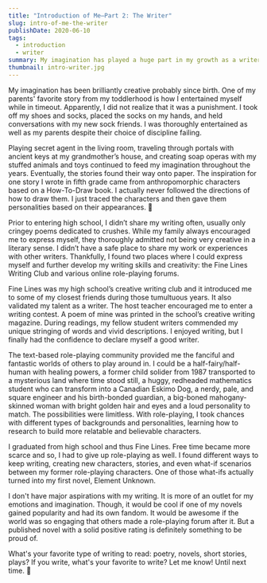 ```yaml
---
title: "Introduction of Me—Part 2: The Writer"
slug: intro-of-me-the-writer
publishDate: 2020-06-10
tags:
  - introduction
  - writer
summary: My imagination has played a huge part in my growth as a writer. In Part 2 of the Introduction of Me Series, I'll describe how the stories in my head found an exit.
thumbnail: intro-writer.jpg
---
```


My imagination has been brilliantly creative probably since birth. One of my parents' favorite story from my toddlerhood is how I entertained myself while in timeout. Apparently, I did not realize that it was a punishment. I took off my shoes and socks, placed the socks on my hands, and held conversations with my new sock friends. I was thoroughly entertained as well as my parents despite their choice of discipline failing.

Playing secret agent in the living room, traveling through portals with ancient keys at my grandmother’s house, and creating soap operas with my stuffed animals and toys continued to feed my imagination throughout the years. Eventually, the stories found their way onto paper. The inspiration for one story I wrote in fifth grade came from anthropomorphic characters based on a How-To-Draw book. I actually never followed the directions of how to draw them. I just traced the characters and then gave them personalities based on their appearances. :shrug:

Prior to entering high school, I didn’t share my writing often, usually only cringey poems dedicated to crushes. While my family always encouraged me to express myself, they thoroughly admitted not being very creative in a literary sense. I didn’t have a safe place to share my work or experiences with other writers. Thankfully, I found two places where I could express myself and further develop my writing skills and creativity: the Fine Lines Writing Club and various online role-playing forums.

Fine Lines was my high school’s creative writing club and it introduced me to some of my closest friends during those tumultuous years. It also validated my talent as a writer. The host teacher encouraged me to enter a writing contest. A poem of mine was printed in the school’s creative writing magazine. During readings, my fellow student writers commended my unique stringing of words and vivid descriptions. I enjoyed writing, but I finally had the confidence to declare myself a good writer.

The text-based role-playing community provided me the fanciful and fantastic worlds of others to play around in. I could be a half-fairy/half-human with healing powers, a former child solider from 1987 transported to a mysterious land where time stood still, a huggy, redheaded mathematics student who can transform into a Canadian Eskimo Dog, a nerdy, pale, and square engineer and his birth-bonded guardian, a big-boned mahogany-skinned woman with bright golden hair and eyes and a loud personality to match. The possibilities were limitless. With role-playing, I took chances with different types of backgrounds and personalities, learning how to research to build more relatable and believable characters.

I graduated from high school and thus Fine Lines. Free time became more scarce and so, I had to give up role-playing as well. I found different ways to keep writing, creating new characters, stories, and even what-if scenarios between my former role-playing characters. One of those what-ifs actually turned into my first novel, Element Unknown.

I don't have major aspirations with my writing. It is more of an outlet for my emotions and imagination. Though, it would be cool if one of my novels gained popularity and had its own fandom. It would be awesome if the world was so engaging that others made a role-playing forum after it. But a published novel with a solid positive rating is definitely something to be proud of.

What's your favorite type of writing to read: poetry, novels, short stories, plays? If you write, what's your favorite to write? Let me know! Until next time. :wave:
